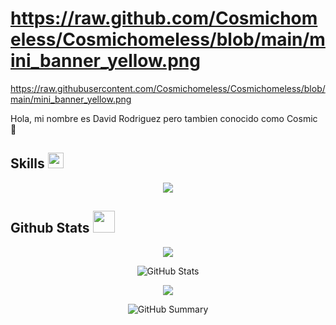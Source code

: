 # https://raw.github.com/Cosmichomeless/Cosmichomeless/blob/main/mini_banner_yellow.png
https://raw.githubusercontent.com/Cosmichomeless/Cosmichomeless/blob/main/mini_banner_yellow.png

Hola, mi nombre es David Rodriguez pero tambien conocido como Cosmic 👋
## Skills <img src="https://media2.giphy.com/media/QssGEmpkyEOhBCb7e1/giphy.gif?cid=ecf05e47a0n3gi1bfqntqmob8g9aid1oyj2wr3ds3mg700bl&rid=giphy.gif" width ="25">
<p align="Center">
  <a href="https://skillicons.dev">
    <img src="https://skillicons.dev/icons?i=java,idea,eclipse,kotlin,python,pycharm,js,html,css,azure,vscode,sublime,powershell,bash,docker,git,github,windows,linux,ubuntu,arch&perline=8"" />
  </a>
</p>

## Github Stats  <img src="https://media.giphy.com/media/iY8CRBdQXODJSCERIr/giphy.gif" width="35">
<center>

![](https://github-readme-stats.vercel.app/api/top-langs/?username=CosmicHomeless&theme=dark&hide_border=true&include_all_commits=true&count_private=false&layout=compact)

![GitHub Stats](http://github-profile-summary-cards.vercel.app/api/cards/stats?username=CosmicHomeless&theme=dark&hide)  

![](https://github-readme-streak-stats.herokuapp.com/?user=CosmicHomeless&theme=dark&hide_border=true)

![GitHub Summary](http://github-profile-summary-cards.vercel.app/api/cards/profile-details?username=CosmicHomeless&theme=dark&hide)
  
</center>







    

  
